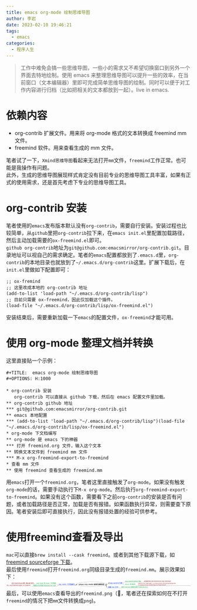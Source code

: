 ```yaml
---
title: emacs org-mode 绘制思维导图
author: 李岩
date: 2023-02-10 19:46:21
tags:
  - emacs
categories:
  - 程序人生
---
```

> 工作中难免会搞一些思维导图，一些小的需求又不希望切换窗口到另外一个界面去特地绘制。使用 emacs 来整理思维导图可以提升一些的效率，在当前窗口（文本编辑器）里即可完成简单思维导图的绘制。同时可以便于对工作内容进行归档（比如把相关的文本都放到一起）。live in emacs.


# 依赖内容
* org-contrib 扩展文件。用来将 org-mode 格式的文本转换成 freemind mm 文件。
* freemind 软件。用来查看生成的 mm 文件。  

笔者试了一下，`Xmind思维导图`看起来无法打开`mm`文件，`freemind`工作正常。也可能是我操作有问题。  
此外，生成的思维导图展现样式肯定没有目前专业的思维导图工具丰富，如果有正式的使用需求，还是首先考虑下专业的思维导图工具。

<!--more-->

# org-contrib 安装
笔者使用的`emacs`发布版本默认没有`org-contrib`，需要自行安装。安装过程也比较简单，从`github`里把`org-contrib`拉下来，在`emacs init.el`里配置加载路径，然后主动加载需要的`ox-freemind.el`即可。  
`github org-contrib`地址为`git@github.com:emacsmirror/org-contrib.git`。目录地址可以视自己的需求确定。笔者的`emacs`配置都放到了`.emacs.d`里，`org-contrib`的本地目录也就放到了`~/.emacs.d/org-contrib`这里。扩展下载后，在`init.el`里做如下配置即可：

```
;; ox-fremind
;; 这里改成本地的 org-contrib 地址
(add-to-list 'load-path "~/.emacs.d/org-contrib/lisp")
;; 目前只需要 ox-freemind，因此仅加载这个插件。
(load-file "~/.emacs.d/org-contrib/lisp/ox-freemind.el")
```

安装结束后，需要重新加载一下`emacs`的配置文件，`ox-freemind`才能可用。

# 使用 org-mode 整理文档并转换
这里直接贴一个示例：

```
#+TITLE:  emacs org-mode 绘制思维导图
#+OPTIONS: H:1000

* org-contrib 安装
   org-contrib 可以直接从 github 下载，然后在 emacs 配置文件里加载。
** org-contrib github 地址
*** git@github.com:emacsmirror/org-contrib.git
** emacs 本地配置
*** (add-to-list 'load-path "~/.emacs.d/org-contrib/lisp")(load-file "~/.emacs.d/org-contrib/lisp/ox-freemind.el")
* org-mode 下文档编写
** org-mode 是 emacs 下的神器
*** 打开 freemind.org 文件，输入这个文本
** 转换文本文件到 freemind mm 文件
*** M-x org-freemind-export-to-freemind
* 查看 mm 文件
** 使用 freemind 查看生成的 freemind.mm
```

用`emacs`打开一个`freemind.org`，笔者这里直接触发了`org-mode`。如果没有触发`org-mode`的话，需要手动执行下`M-x org-mode`。然后执行`org-freemind-export-to-freemind`。如果没有这个函数，需要看下之前`org-contrib`的安装是否有问题，或者加载路径是否正常，加载是否有报错。如果函数执行异常，则需要查下原因。笔者安装后即可直接执行，因此没有报错处置的经验可供参考。  
# 使用freemind查看及导出
`mac`可以直接`brew install --cask freemind`。或者到其他下载源下载，如[freemind sourceforge 下载](https://freemind.sourceforge.net/wiki/index.php/Download)。   
最后使用`freemind`打开`freemind.org`同级目录生成的`freemind.mm`。展示效果如下：
![upload successful](freemind.png)
最后，可以使用`emacs`查看导出的`freemind.png`（🐶，笔者还在探索如何在不打开`freemind`的情况下把`mm`文件转换成`png`)。
